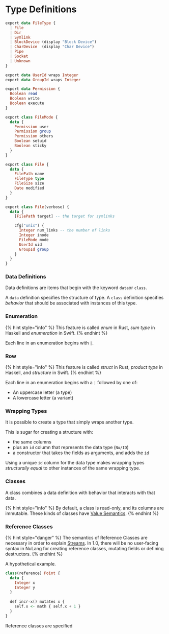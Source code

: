 # Type Definitions

```haskell
export data FileType {
  | File
  | Dir
  | Symlink
  | BlockDevice (display "Block Device")
  | CharDevice  (display "Char Device")
  | Pipe
  | Socket
  | Unknown
}

export data UserId wraps Integer
export data GroupId wraps Integer

export data Permission {
  Boolean read
  Boolean write
  Boolean execute
}

export class FileMode {
  data {
    Permission user
    Permission group
    Permission others
    Boolean setuid
    Boolean sticky
  }
}

export class File {
  data {
    FilePath name
    FileType type
    FileSize size
    Date modified
  }
}

export class File(verbose) {
  data {
    [FilePath target] -- the target for symlinks

    cfg("unix") {
      Integer num_links -- the number of links
      Integer inode
      FileMode mode
      UserId uid
      GroupId group
    }
  }
}

```

### Data Definitions

Data definitions are items that begin with the keyword `data`or `class`.

A `data` definition specifies the structure of type. A `class` definition specifies _behavior_  that should be associated with instances of this type. 

### Enumeration

{% hint style="info" %}
This feature is called _enum_ in Rust, _sum type_ in Haskell and _enumeration_ in Swift.
{% endhint %}

Each line in an enumeration begins with `|`.

### Row

{% hint style="info" %}
This feature is called _struct_ in Rust, _product type_ in Haskell, and _structure_ in Swift.
{% endhint %}

Each line in an enumeration begins with a `|` followed by one of:

* An uppercase letter \(a type\)
* A lowercase letter \(a variant\)

### Wrapping Types

It is possible to create a type that simply wraps another type.

This is sugar for creating a structure with:

* the same columns
* plus an `id` column that represents the data type \(`Nu/ID`\)
* a constructor that takes the fields as arguments, and adds  the `id`

Using a unique `id` column for the data type makes wrapping types _structurally equal_ to other instances of the same wrapping type.

### Classes

A class combines a data definition with behavior that interacts with that data.

{% hint style="info" %}
By default, a class is read-only, and its columns are immutable. These kinds of classes have [Value Semantics](../values/value-vs.-reference.md#value-semantics).
{% endhint %}

### Reference Classes

{% hint style="danger" %}
The semantics of Reference Classes are necessary in order to explain [Streams](streams.md). In 1.0, there will be no user-facing syntax in NuLang for creating reference classes, mutating fields or defining destructors. 
{% endhint %}

A hypothetical example.

```haskell
class(reference) Point {
  data {
    Integer x
    Integer y
  }
  
  def incr-x() mutates x {
    self.x <- math { self.x + 1 } 
  }
}
```

Reference classes are specified 

